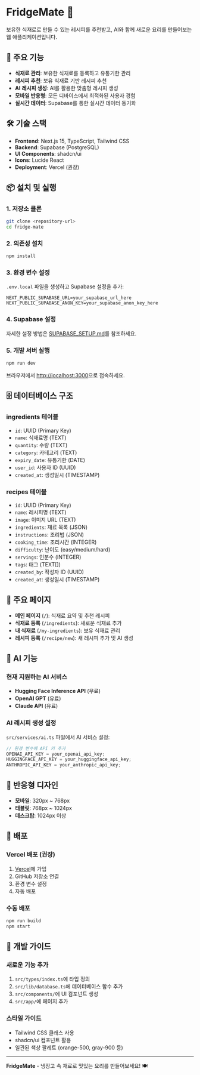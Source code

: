 # FridgeMate 🍳

보유한 식재료로 만들 수 있는 레시피를 추천받고, AI와 함께 새로운 요리를 만들어보는 웹 애플리케이션입니다.

## 🚀 주요 기능

- **식재료 관리**: 보유한 식재료를 등록하고 유통기한 관리
- **레시피 추천**: 보유 식재료 기반 레시피 추천
- **AI 레시피 생성**: AI를 활용한 맞춤형 레시피 생성
- **모바일 반응형**: 모든 디바이스에서 최적화된 사용자 경험
- **실시간 데이터**: Supabase를 통한 실시간 데이터 동기화

## 🛠️ 기술 스택

- **Frontend**: Next.js 15, TypeScript, Tailwind CSS
- **Backend**: Supabase (PostgreSQL)
- **UI Components**: shadcn/ui
- **Icons**: Lucide React
- **Deployment**: Vercel (권장)

## 📦 설치 및 실행

### 1. 저장소 클론

```bash
git clone <repository-url>
cd fridge-mate
```

### 2. 의존성 설치

```bash
npm install
```

### 3. 환경 변수 설정

`.env.local` 파일을 생성하고 Supabase 설정을 추가:

```env
NEXT_PUBLIC_SUPABASE_URL=your_supabase_url_here
NEXT_PUBLIC_SUPABASE_ANON_KEY=your_supabase_anon_key_here
```

### 4. Supabase 설정

자세한 설정 방법은 [SUPABASE_SETUP.md](./SUPABASE_SETUP.md)를 참조하세요.

### 5. 개발 서버 실행

```bash
npm run dev
```

브라우저에서 [http://localhost:3000](http://localhost:3000)으로 접속하세요.

## 🗄️ 데이터베이스 구조

### ingredients 테이블

- `id`: UUID (Primary Key)
- `name`: 식재료명 (TEXT)
- `quantity`: 수량 (TEXT)
- `category`: 카테고리 (TEXT)
- `expiry_date`: 유통기한 (DATE)
- `user_id`: 사용자 ID (UUID)
- `created_at`: 생성일시 (TIMESTAMP)

### recipes 테이블

- `id`: UUID (Primary Key)
- `name`: 레시피명 (TEXT)
- `image`: 이미지 URL (TEXT)
- `ingredients`: 재료 목록 (JSON)
- `instructions`: 조리법 (JSON)
- `cooking_time`: 조리시간 (INTEGER)
- `difficulty`: 난이도 (easy/medium/hard)
- `servings`: 인분수 (INTEGER)
- `tags`: 태그 (TEXT[])
- `created_by`: 작성자 ID (UUID)
- `created_at`: 생성일시 (TIMESTAMP)

## 🎨 주요 페이지

- **메인 페이지** (`/`): 식재료 요약 및 추천 레시피
- **식재료 등록** (`/ingredients`): 새로운 식재료 추가
- **내 식재료** (`/my-ingredients`): 보유 식재료 관리
- **레시피 등록** (`/recipe/new`): 새 레시피 추가 및 AI 생성

## 🤖 AI 기능

### 현재 지원하는 AI 서비스

- **Hugging Face Inference API** (무료)
- **OpenAI GPT** (유료)
- **Claude API** (유료)

### AI 레시피 생성 설정

`src/services/ai.ts` 파일에서 AI 서비스 설정:

```typescript
// 환경 변수에 API 키 추가
OPENAI_API_KEY = your_openai_api_key;
HUGGINGFACE_API_KEY = your_huggingface_api_key;
ANTHROPIC_API_KEY = your_anthropic_api_key;
```

## 📱 반응형 디자인

- **모바일**: 320px ~ 768px
- **태블릿**: 768px ~ 1024px
- **데스크탑**: 1024px 이상

## 🚀 배포

### Vercel 배포 (권장)

1. [Vercel](https://vercel.com)에 가입
2. GitHub 저장소 연결
3. 환경 변수 설정
4. 자동 배포

### 수동 배포

```bash
npm run build
npm start
```

## 🔧 개발 가이드

### 새로운 기능 추가

1. `src/types/index.ts`에 타입 정의
2. `src/lib/database.ts`에 데이터베이스 함수 추가
3. `src/components/`에 UI 컴포넌트 생성
4. `src/app/`에 페이지 추가

### 스타일 가이드

- Tailwind CSS 클래스 사용
- shadcn/ui 컴포넌트 활용
- 일관된 색상 팔레트 (orange-500, gray-900 등)

---

**FridgeMate** - 냉장고 속 재료로 맛있는 요리를 만들어보세요! 🍽️
